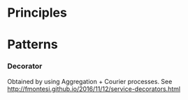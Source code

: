 # Principles

# Patterns

### Decorator
Obtained by using Aggregation + Courier processes. See http://fmontesi.github.io/2016/11/12/service-decorators.html
